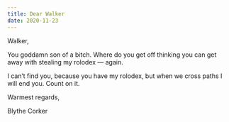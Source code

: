 ```yaml
---
title: Dear Walker
date: 2020-11-23
---
```


Walker,

You goddamn son of a bitch. Where do you get off thinking you can get away with stealing my rolodex — again.

I can’t find you, because you have my rolodex, but when we cross paths I will end you. Count on it.

Warmest regards,

Blythe Corker

